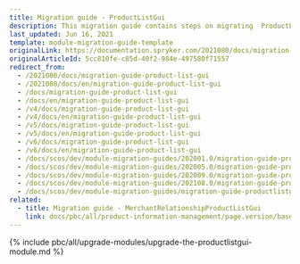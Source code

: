 ```yaml
---
title: Migration guide - ProductListGui
description: This migration guide contains steps on migrating  ProductListGui to the major release versions.
last_updated: Jun 16, 2021
template: module-migration-guide-template
originalLink: https://documentation.spryker.com/2021080/docs/migration-guide-product-list-gui
originalArticleId: 5cc810fe-c85d-40f2-984e-497580f71557
redirect_from:
  - /2021080/docs/migration-guide-product-list-gui
  - /2021080/docs/en/migration-guide-product-list-gui
  - /docs/migration-guide-product-list-gui
  - /docs/en/migration-guide-product-list-gui
  - /v4/docs/migration-guide-product-list-gui
  - /v4/docs/en/migration-guide-product-list-gui
  - /v5/docs/migration-guide-product-list-gui
  - /v5/docs/en/migration-guide-product-list-gui
  - /v6/docs/migration-guide-product-list-gui
  - /v6/docs/en/migration-guide-product-list-gui
  - /docs/scos/dev/module-migration-guides/202001.0/migration-guide-productlistgui.html
  - /docs/scos/dev/module-migration-guides/202005.0/migration-guide-productlistgui.html
  - /docs/scos/dev/module-migration-guides/202009.0/migration-guide-productlistgui.html
  - /docs/scos/dev/module-migration-guides/202108.0/migration-guide-productlistgui.html
  - /docs/scos/dev/module-migration-guides/migration-guide-productlistgui.html
related:
  - title: Migration guide - MerchantRelationshipProductListGui
    link: docs/pbc/all/product-information-management/page.version/base-shop/install-and-upgrade/upgrade-modules/upgrade-the-merchantrelationshipproductlistgui-module.html
---
```


{% include pbc/all/upgrade-modules/upgrade-the-productlistgui-module.md %} <!-- To edit, see /_includes/pbc/all/upgrade-modules/upgrade-the-productlistgui-module.md -->
